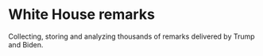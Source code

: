 # White House remarks
Collecting, storing and analyzing thousands of remarks delivered by Trump and Biden. 
